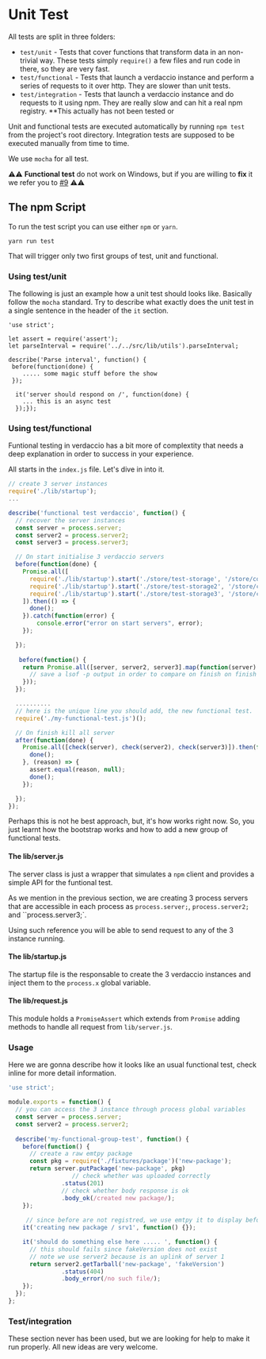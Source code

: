# Unit Test

All tests are split in three folders:

 - `test/unit` - Tests that cover functions that transform data in an non-trivial way. These tests simply `require()` a few files and run code in there, so they are very fast.
 - `test/functional` - Tests that launch a verdaccio instance and perform a series of requests to it over http. They are slower than unit tests.
 - `test/integration` - Tests that launch a verdaccio instance and do requests to it using npm. They are really slow and can hit a real npm registry. **This actually has not been tested or 

Unit and functional tests are executed automatically by running `npm test` from the project's root directory. Integration tests are supposed to be executed manually from time to time.

We use `mocha` for all test.

⚠️⚠️ **Functional test** do not work on Windows, but if you are willing to **fix** it we refer you to [#9](https://github.com/verdaccio/verdaccio/issues/9) ⚠️⚠️

## The npm Script

To run the test script you can use either `npm` or `yarn`. 

```
yarn run test
```

That will trigger only two first groups of test, unit and functional.

### Using test/unit
The following is just an example how a unit test should looks like. Basically follow the `mocha` standard. Try to describe what exactly does the unit test in a single sentence in the header of the `it` section.

```javacript
'use strict';

let assert = require('assert');
let parseInterval = require('../../src/lib/utils').parseInterval;

describe('Parse interval', function() {
 before(function(done) {
    ..... some magic stuff before the show
 });

  it('server should respond on /', function(done) {
  	... this is an async test
  });});
```

### Using test/functional

Funtional testing in verdaccio has a bit more of complextity that needs a deep explanation in order to success in your experience.

All starts in the `index.js` file. Let's dive in into it.

```javascript
// create 3 server instances
require('./lib/startup');
...

describe('functional test verdaccio', function() {
  // recover the server instances
  const server = process.server;
  const server2 = process.server2;
  const server3 = process.server3;

  // On start initialise 3 verdaccio servers
  before(function(done) {
    Promise.all([
      require('./lib/startup').start('./store/test-storage', '/store/config-1.yaml'),
      require('./lib/startup').start('./store/test-storage2', '/store/config-2.yaml'),
      require('./lib/startup').start('./store/test-storage3', '/store/config-3.yaml'),
    ]).then(() => {
      done();
    }).catch(function(error) {
        console.error("error on start servers", error);
    });

  });
  
   before(function() {
    return Promise.all([server, server2, server3].map(function(server) {
      // save a lsof -p output in order to compare on finish on finish all test
    }));
  });

  ..........
  // here is the unique line you should add, the new functional test.
  require('./my-functional-test.js')();

  // On finish kill all server
  after(function(done) {   
    Promise.all([check(server), check(server2), check(server3)]).then(function() {
      done();
    }, (reason) => {
      assert.equal(reason, null);
      done();
    });

  });
});
```

Perhaps this is not he best approach, but, it's how works right now. So, you just learnt how the bootstrap works and how to add a new group of functional tests.

#### The lib/server.js

The server class is just a wrapper that simulates a `npm` client and provides a simple API for the funtional test. 

As we mention in the previous section, we are creating 3 process servers that are accessible in each process as `process.server;`, `process.server2;` and ``process.server3;`.

Using such reference you will be able to send request to any of the 3 instance running.

#### The lib/startup.js

The startup file is the responsable to create the 3 verdaccio instances and inject them to the `process.x` global variable.

#### The lib/request.js

This module holds a `PromiseAssert` which extends from `Promise` adding methods to handle all request from `lib/server.js`.

### Usage

Here we are gonna describe how it looks like an usual functional test, check inline for more detail information.

```javascript
'use strict';

module.exports = function() {
  // you can access the 3 instance through process global variables
  const server = process.server;
  const server2 = process.server2;
 
  describe('my-functional-group-test', function() {
    before(function() {
      // create a raw emtpy package
      const pkg = require('./fixtures/package')('new-package');
      return server.putPackage('new-package', pkg)
        		  // check whether was uploaded correctly
               .status(201)
               // check whether body response is ok
               .body_ok(/created new package/);
    });
	 
	 // since before are not registred, we use emtpy it to display before putPackage was success
    it('creating new package / srv1', function() {});

    it('should do something else here ..... ', function() {
      // this should fails since fakeVersion does not exist
      // note we use server2 because is an uplink of server 1
      return server2.getTarball('new-package', 'fakeVersion')
               .status(404)
               .body_error(/no such file/);
    });
  });
};
```

### Test/integration

These section never has been used, but we are looking for help to make it run properly. All new ideas are very welcome.







